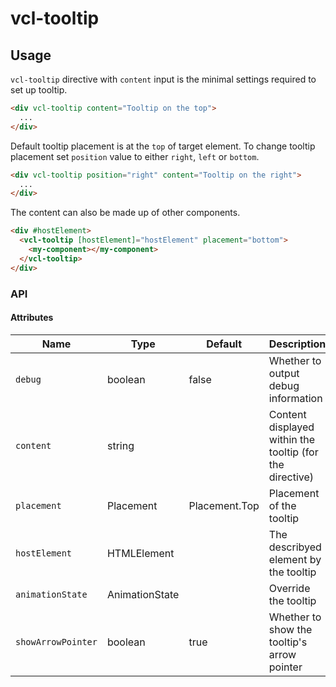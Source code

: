 # vcl-tooltip

## Usage

`vcl-tooltip` directive with `content` input is the minimal settings required to set up tooltip.

```html
<div vcl-tooltip content="Tooltip on the top">
  ...
</div>
```

Default tooltip placement is at the `top` of target element. To change tooltip placement set `position` value to either `right`, `left` or `bottom`.

```html
<div vcl-tooltip position="right" content="Tooltip on the right">
  ...
</div>
```

The content can also be made up of other components.

```html
<div #hostElement>
  <vcl-tooltip [hostElement]="hostElement" placement="bottom">
    <my-component></my-component>
  </vcl-tooltip>
</div>
```

### API

#### Attributes

| Name                | Type           | Default       | Description
| ------------        | -------------- | ------------- |--------------
| `debug`             | boolean        | false         | Whether to output debug information
| `content`           | string         |               | Content displayed within the tooltip (for the directive)
| `placement`         | Placement      | Placement.Top | Placement of the tooltip
| `hostElement`       | HTMLElement    |               | The describyed element by the tooltip
| `animationState`    | AnimationState |               | Override the tooltip
| `showArrowPointer`  | boolean        | true          | Whether to show the tooltip's arrow pointer

